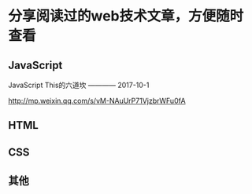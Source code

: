 # 分享阅读过的web技术文章，方便随时查看

## JavaScript

JavaScript This的六道坎   ———— 2017-10-1

http://mp.weixin.qq.com/s/vM-NAuUrP71VjzbrWFu0fA


## HTML

## CSS

## 其他